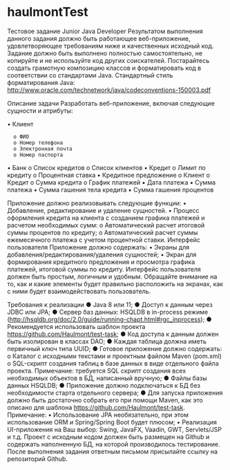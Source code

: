 # haulmontTest
Тестовое задание Junior Java Developer Результатом выполнения данного задания должно быть работающее веб-приложение, 
удовлетворяющее требованиям ниже и качественных исходный код. Задание должно быть выполнено полностью самостоятельно, 
не копируйте и не используйте код других соискателей. Постарайтесь создать грамотную композицию классов и форматировать код в соответствии со стандартами Java. 
Стандартный стиль форматирования Java: http://www.oracle.com/technetwork/java/codeconventions-150003.pdf 

Описание задачи Разработать веб-приложение, включая следующие сущности и атрибуты: 

  • Клиент
  
      o ФИО 
      o Номер телефона 
      o Электронная почта 
      o Номер паспорта 
  • Банк 
      o Список кредитов 
      o Список клиентов 
  • Кредит 
      o Лимит по кредиту 
      o Процентная ставка 
  • Кредитное предложение 
      o Клиент 
      o Кредит 
      o Сумма кредита 
      o График платежей 
          ▪ Дата платежа 
          ▪ Сумма платежа 
          ▪ Сумма гашения тела кредита 
          ▪ Сумма гашения процентов 
          
Приложение должно реализовывать следующие функции: 
  • Добавление, редактирование и удаление сущностей. 
  • Процесс оформления кредита на клиента с созданием графика платежей и расчетом необходимых сумм: 
      o Автоматический расчет итоговой суммы процентов по кредиту; 
      o Автоматический расчет суммы ежемесячного платежа с учетом процентной ставки. 
Интерфейс пользователя Приложение должно содержать: 
  • Экраны для добавления/редактирования/удаления сущностей; 
  • Экран для формирования кредитного предложения и просмотра графика платежей, итоговой суммы по кредиту. 
Интерфейс пользователя должен быть простым, логичным и удобным. Обращайте внимание на то, как и какие элементы будет правильно расположить на экранах, как с ними будет взаимодействовать пользователь. 

Требования к реализации 
    ● Java 8 или 11; 
    ● Доступ к данным через JDBC или JPA; 
    ● Сервер баз данных: HSQLDB в in-process режиме (http://hsqldb.org/doc/2.0/guide/running-chapt.html#rgc_inprocess); 
    ● Рекомендуется использовать шаблон проекта https://github.com/Haulmont/test-task; ● Код доступа к данным должен быть изолирован в классах DAO; 
    ● Каждая таблица должна иметь первичный ключ типа UUID; 
    ● Готовое приложение должно содержать: 
        o Каталог с исходными текстами и проектным файлом Maven (pom.xml) 
        o SQL-скрипт создания таблиц в базе данных в виде отдельного файла проекта. Примечание: 
          требуется SQL скрипт создания всех необходимых объектов в БД, написанный вручную; 
    ● Файлы базы данных HSQLDB; 
    ● Приложение должно подключаться к БД без необходимости старта отдельного сервера; 
    ● Для запуска приложения должно быть достаточно собрать его при помощи Maven, как это описано для шаблона https://github.com/Haulmont/test-task. Примечание: 
    • Использование JPA необязательно, при этом использование ORM и Spring/Spring Boot будет плюсом; 
    • Реализация UI-приложения на Ваш выбор: Swing, JavaFX, Vaadin, GWT, Servlets/JSP и т.д. 
Проект с исходным кодом должен быть размещен на Github и содержать наполненную БД, на которой производилось тестирование. 
После выполнения задания ответным письмом присылайте ссылку на репозиторий Github.
